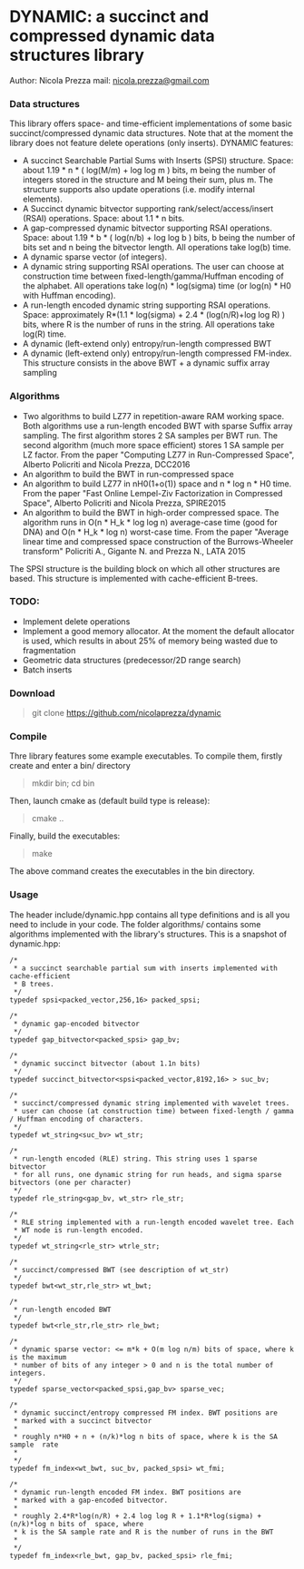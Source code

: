 DYNAMIC: a succinct and compressed dynamic data structures library
===============
Author: Nicola Prezza
mail: nicola.prezza@gmail.com

### Data structures

This library offers space- and time-efficient implementations of some basic succinct/compressed dynamic data structures. Note that at the moment the library does not feature delete operations (only inserts). DYNAMIC features:

- A succinct Searchable Partial Sums with Inserts (SPSI) structure. Space: about 1.19 * n * ( log(M/m) + log log m ) bits, m being the number of integers stored in the structure and M being their sum, plus m. The structure supports also update operations (i.e. modify internal elements).
- A Succinct dynamic bitvector supporting rank/select/access/insert (RSAI) operations. Space: about 1.1 * n bits.
- A gap-compressed dynamic bitvector supporting RSAI operations. Space: about 1.19 * b * ( log(n/b) + log log b ) bits,  b being the number of bits set and n being the bitvector length. All operations take log(b) time.
- A dynamic sparse vector (of integers).
- A dynamic string supporting RSAI operations. The user can choose at construction time between fixed-length/gamma/Huffman encoding of the alphabet. All operations take log(n) * log(sigma) time (or log(n) * H0 with Huffman encoding).
- A run-length encoded dynamic string supporting RSAI operations. Space: approximately R*(1.1 * log(sigma) + 2.4 * (log(n/R)+log log R) ) bits, where R is the number of runs in the string. All operations take log(R) time.
- A dynamic (left-extend only) entropy/run-length compressed BWT
- A dynamic (left-extend only) entropy/run-length compressed FM-index. This structure consists in the above BWT + a dynamic suffix array sampling

### Algorithms

- Two algorithms to build LZ77 in repetition-aware RAM working space. Both algorithms use a run-length encoded BWT with sparse Suffix array sampling. The first algorithm stores 2 SA samples per BWT run. The second algorithm (much more space efficient) stores 1 SA sample per LZ factor. From the paper "Computing LZ77 in Run-Compressed Space", Alberto Policriti and Nicola Prezza, DCC2016
- An algorithm to build the BWT in run-compressed space
- An algorithm to build LZ77 in nH0(1+o(1)) space and n * log n * H0 time. From the paper "Fast Online Lempel-Ziv Factorization in Compressed Space", Alberto Policriti and Nicola Prezza, SPIRE2015
- An algorithm to build the BWT in high-order compressed space. The algorithm runs in O(n * H_k * log log n) average-case time (good for DNA) and O(n * H_k * log n) worst-case time. From the paper "Average linear time and compressed space construction of the Burrows-Wheeler transform"
Policriti A., Gigante N. and Prezza N., LATA 2015

The SPSI structure is the building block on which all other structures are based. This structure is implemented with cache-efficient B-trees.

### TODO: 

- Implement delete operations
- Implement a good memory allocator. At the moment the default allocator is used, which results in about 25% of memory being wasted due to fragmentation
- Geometric data structures (predecessor/2D range search)
- Batch inserts

### Download

> git clone https://github.com/nicolaprezza/dynamic

### Compile

Thre library features some example executables. To compile them, firstly create and enter a bin/ directory

> mkdir bin; cd bin

Then, launch cmake as (default build type is release):

> cmake ..

Finally, build the executables:

> make

The above command creates the executables in the bin directory. 

### Usage

The header include/dynamic.hpp contains all type definitions and is all you need to include in your code. The folder algorithms/ contains some algorithms implemented with the library's structures. This is a snapshot of dynamic.hpp:

    /*
     * a succinct searchable partial sum with inserts implemented with cache-efficient
     * B trees.
     */
    typedef spsi<packed_vector,256,16> packed_spsi;

    /*
     * dynamic gap-encoded bitvector
     */
    typedef gap_bitvector<packed_spsi> gap_bv;

    /*
     * dynamic succinct bitvector (about 1.1n bits)
     */
    typedef succinct_bitvector<spsi<packed_vector,8192,16> > suc_bv;

    /*
     * succinct/compressed dynamic string implemented with wavelet trees.
     * user can choose (at construction time) between fixed-length / gamma / Huffman encoding of characters.
     */
    typedef wt_string<suc_bv> wt_str;

    /*
     * run-length encoded (RLE) string. This string uses 1 sparse bitvector
     * for all runs, one dynamic string for run heads, and sigma sparse bitvectors (one per character)
     */
    typedef rle_string<gap_bv, wt_str> rle_str;

    /*
     * RLE string implemented with a run-length encoded wavelet tree. Each
     * WT node is run-length encoded. 
     */
    typedef wt_string<rle_str> wtrle_str;

    /*
     * succinct/compressed BWT (see description of wt_str)
     */
    typedef bwt<wt_str,rle_str> wt_bwt;

    /*
     * run-length encoded BWT
     */
    typedef bwt<rle_str,rle_str> rle_bwt;

    /*
     * dynamic sparse vector: <= m*k + O(m log n/m) bits of space, where k is the maximum
     * number of bits of any integer > 0 and n is the total number of integers.
     */
    typedef sparse_vector<packed_spsi,gap_bv> sparse_vec;

    /*
     * dynamic succinct/entropy compressed FM index. BWT positions are
     * marked with a succinct bitvector
     *
     * roughly n*H0 + n + (n/k)*log n bits of space, where k is the SA sample  rate
     *
     */
    typedef fm_index<wt_bwt, suc_bv, packed_spsi> wt_fmi;

    /*
     * dynamic run-length encoded FM index. BWT positions are
     * marked with a gap-encoded bitvector.
     *
     * roughly 2.4*R*log(n/R) + 2.4 log log R + 1.1*R*log(sigma) + (n/k)*log n bits of  space, where
     * k is the SA sample rate and R is the number of runs in the BWT
     *
     */
    typedef fm_index<rle_bwt, gap_bv, packed_spsi> rle_fmi;
